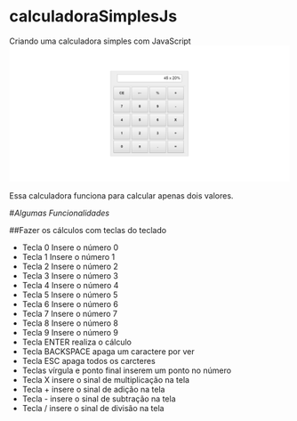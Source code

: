 # calculadoraSimplesJs
Criando uma calculadora simples com JavaScript
<img src="/src/print calculadora.png">

Essa calculadora funciona para calcular apenas dois valores.

#*Algumas Funcionalidades*

##Fazer os cálculos com teclas do teclado
- Tecla 0 Insere o número 0
- Tecla 1 Insere o número 1
- Tecla 2 Insere o número 2
- Tecla 3 Insere o número 3
- Tecla 4 Insere o número 4
- Tecla 5 Insere o número 5
- Tecla 6 Insere o número 6
- Tecla 7 Insere o número 7
- Tecla 8 Insere o número 8
- Tecla 9 Insere o número 9
- Tecla ENTER realiza o cálculo
- Tecla BACKSPACE apaga um caractere por ver
- Tecla ESC apaga todos os carcteres
- Teclas vírgula e ponto final inserem um ponto no número
- Tecla X insere o sinal de multiplicação na tela
- Tecla + insere o sinal de adição na tela
- Tecla - insere o sinal de subtração na tela
- Tecla / insere o sinal de divisão na tela
